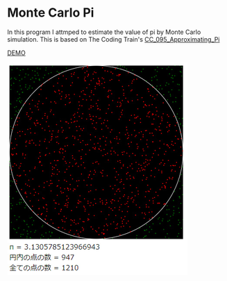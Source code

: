 # Monte Carlo Pi
In this program I attmped to estimate the value of pi by Monte Carlo simulation. 
This is based on The Coding Train's [CC_095_Approximating_Pi](https://github.com/CodingTrain/website/tree/master/CodingChallenges/CC_095_Approximating_Pi)

[DEMO](https://sho373.github.io/CodingChallenge/04_Pi_MonteCarlo/)

![alt tag](example.png)
